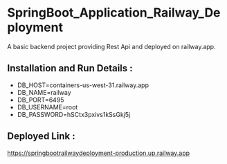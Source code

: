 # SpringBoot_Application_Railway_Deployment
A basic backend project providing Rest Api and deployed on railway.app.

## Installation and Run Details :
- DB_HOST=containers-us-west-31.railway.app
- DB_NAME=railway
- DB_PORT=6495
- DB_USERNAME=root
- DB_PASSWORD=hSCtx3pxivs1kSsGkj5j

## Deployed Link :
https://springbootrailwaydeployment-production.up.railway.app

